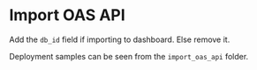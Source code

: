 # Import OAS API

Add the `db_id` field if importing to dashboard. Else remove it.

Deployment samples can be seen from the `import_oas_api` folder.
